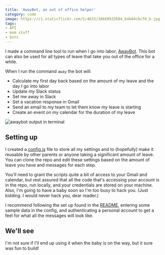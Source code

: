 ```yaml
---
title: 'AwayBot, an out of office helper'
category: code
image: https://c1.staticflickr.com/5/4633/38669932694_b4b84cbcf0_b.jpg
tags:
- API
- mom stuff
- bots
---
```


I made a command line tool to run when I go into labor, [AwayBot](https://github.com/katydecorah/awaybot). This bot can also be used for all types of leave that take you out of the office for a while.

When I run the command `away` the bot will:

+ Calculate my first day back based on the amount of my leave and the day I go into labor
+ Update my Slack status
+ Set me away in Slack
+ Set a vacation response in Gmail
+ Send an email to my team to let them know my leave is starting
+ Create an event on my calendar for the duration of my leave

![awaybot output in terminal](https://c1.staticflickr.com/5/4600/38668795444_322a0e9ba2_o.png)

## Setting up

I created a [config.js](https://github.com/katydecorah/awaybot/blob/master/config.js) file to store all my settings and to (hopefully) make it reusable by other parents or anyone taking a significant amount of leave. You can clone the repo and edit these settings based on the amount of leave you have and messages for each step.

You'll need to grant the scripts quite a bit of access to your Gmail and calendar, but rest assured that all the code that's accessing your account is in the repo, run locally, and your credentials are stored on your machine. Also, I'm going to have a baby soon so I'm too busy to hack you. (Just kidding. I would never hack you, dear reader.)

I recommend following the set up found in the [README](https://github.com/katydecorah/awaybot#set-up), entering some sample data in the config, and authenticating a personal account to get a feel for what all the messages will look like.

## We'll see

I'm not sure if I'll end up using it when the baby is on the way, but it sure was fun to build!
